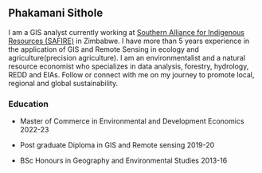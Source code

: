 ## Phakamani Sithole

I am a GIS analyst currently working at [Southern Alliance for Indigenous Resources (SAFIRE)](https://www.linkedin.com/company/safire-linkedin-page-2021/) in Zimbabwe. I have more than 5 years experience in the application of GIS and Remote Sensing in ecology and agriculture(precision agriculture). I am an environmentalist and a natural resource economist who specializes in data analysis, forestry, hydrology, REDD and EIAs. Follow or connect with me on my journey to promote local, regional and global sustainability.

### Education

* Master of Commerce in Environmental and Development Economics 2022-23

* Post graduate Diploma in GIS and Remote sensing 2019-20

* BSc Honours in Geography and Environmental Studies 2013-16


